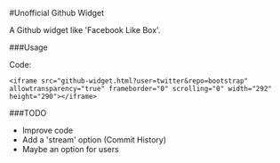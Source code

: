 #Unofficial Github Widget

A Github widget like 'Facebook Like Box'.

###Usage

Code:

```
<iframe src="github-widget.html?user=twitter&repo=bootstrap" allowtransparency="true" frameborder="0" scrolling="0" width="292" height="290"></iframe>
```

###TODO

- Improve code
- Add a 'stream' option (Commit History)
- Maybe an option for users